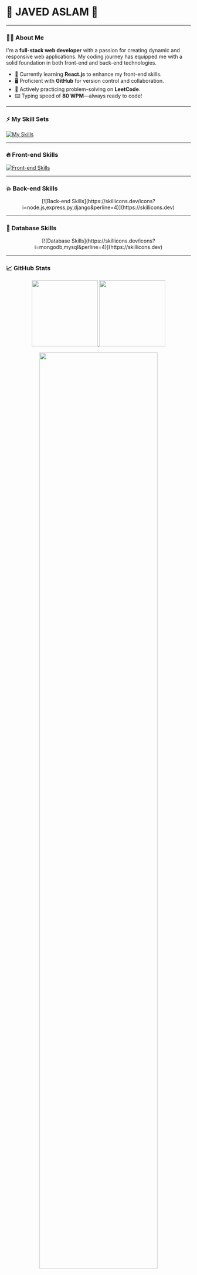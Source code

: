 # 🌟 **JAVED ASLAM** 🌟

---

### 👨‍💻 **About Me**
I'm a **full-stack web developer** with a passion for creating dynamic and responsive web applications. My coding journey has equipped me with a solid foundation in both front-end and back-end technologies.

- 🚀 Currently learning **React.js** to enhance my front-end skills.
- 🖥️ Proficient with **GitHub** for version control and collaboration.
- 🧠 Actively practicing problem-solving on **LeetCode**.
- ⌨️ Typing speed of **80 WPM**—always ready to code!

---

### ⚡ **My Skill Sets**
[![My Skills](https://skillicons.dev/icons?i=html,css,js,react,py,github,ai,bootstrap,npm,yarn,vite&perline=4)](https://skillicons.dev)

---

### 🔥 **Front-end Skills**
[![Front-end Skills](https://skillicons.dev/icons?i=html,css,js,react,vue&perline=4)](https://skillicons.dev)

---

### 💥 **Back-end Skills**
<p align="center">
    [![Back-end Skills](https://skillicons.dev/icons?i=node.js,express,py,django&perline=4)](https://skillicons.dev)
</p>

---

### 🌟 **Database Skills**
<p align="center">
    [![Database Skills](https://skillicons.dev/icons?i=mongodb,mysql&perline=4)](https://skillicons.dev)
</p>

---

### 📈 **GitHub Stats**
<p align="center">
    <a href="https://github.com/Javed-Malik">
        <img height="180em" src="https://github-readme-stats-git-masterrstaa-rickstaa.vercel.app/api?username=Javed-Malik&show_icons=true&theme=radical&include_all_commits=true&count_private=true&hide_border=true" />
        <img height="180em" src="https://github-readme-stats-eight-theta.vercel.app/api/top-langs/?username=Javed-Malik&langs_count=12&layout=compact&langs_count=8&theme=radical&include_all_commits=true&count_private=true&hide_border=true" />
    </a>
</p>

<p align="center">
    <a href="https://github.com/arhamansari11">
        <img width="80%" src="https://github-readme-streak-stats.herokuapp.com/?user=Javed-Malik&show_icons=true&locale=en&layout=demo&theme=radical&hide_border=true" />
    </a>
</p>

---


